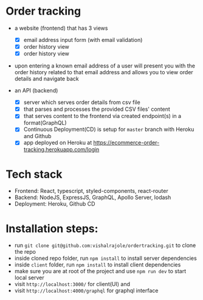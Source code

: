 # Order tracking

- a website (frontend) that has 3 views

  - [x] email address input form (with email validation)
  - [x] order history view
  - [x] order history view

- upon entering a known email address of a user will present you with the order history related to that email address and allows you to view order details and navigate back

- an API (backend)
  - [x] server which serves order details from csv file
  - [x] that parses and processes the provided CSV files' content
  - [x] that serves content to the frontend via created endpoint(s) in a format(GraphQL)
  - [x] Continuous Deployment(CD) is setup for `master` branch with Heroku and Github
  - [x] app deployed on Heroku at https://ecommerce-order-tracking.herokuapp.com/login

# Tech stack

- Frontend: React, typescript, styled-components, react-router
- Backend: NodeJS, ExpressJS, GraphQL, Apollo Server, lodash
- Deployment: Heroku, Github CD

# Installation steps:

- run `git clone git@github.com:vishalrajole/ordertracking.git` to clone the repo
- inside cloned repo folder, run `npm install` to install server dependencies
- inside `client` folder, run `npm install` to install client dependencies
- make sure you are at root of the project and use `npm run dev` to start local server
- visit `http://localhost:3000/` for client(UI) and
- visit `http://localhost:4000/graphql` for graphql interface
